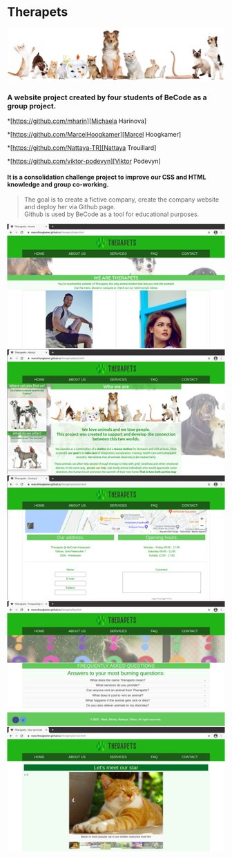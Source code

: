 # Therapets

![Image of animals](img/all-pets.jpeg)

### A website project created by four students of BeCode as a group project.

>
*[https://github.com/mharin][Michaela Harinova] 

*[https://github.com/MarcelHoogkamer][Marcel Hoogkamer] 

*[https://github.com/Nattaya-TR][Nattaya Trouillard]    

*[https://github.com/viktor-podevyn][Viktor Podevyn]  


#### It is a consolidation challenge project to improve our CSS and HTML knowledge and group co-working.
> The goal is to create a fictive company, create the company website and deploy her via Github page.\
Github is used by BeCode as a tool for educational purposes.


![Screenshot HOME page](img/INDEX.png)
![Screenshot ABOUT page](img/ABOUT.png)
![Screenshot CONTACT page](img/CONTACT.png)
![Screenshot FAQ page](img/FAQ.png)
![Screenshot SERVICE page](img/SERVICE.png)

